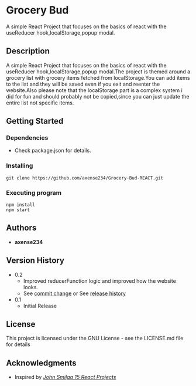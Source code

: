 # **Grocery Bud**

A simple React Project that focuses on the basics of react with the useReducer hook,localStorage,popup modal.

## **Description**

A simple React Project that focuses on the basics of react with the useReducer hook,localStorage,popup modal.The project is themed around a grocery list with grocery items fetched from localStorage.You can add items to the list and they will be saved even if you exit and reenter the website.Also please note that the localStorage part is a complex system i did for fun and should probably not be copied,since you can just update the entire list not specific items.

## **Getting Started**

### Dependencies

- Check package.json for details.

### Installing

```
git clone https://github.com/axense234/Grocery-Bud-REACT.git
```

### Executing program

```
npm install
npm start
```

## **Authors**

- **axense234**

## **Version History**

- 0.2
  - Improved reducerFunction logic and improved how the website looks.
  - See [commit change](https://github.com/axense234/Grocery-Bud-REACT/commits/master) or See [release history](https://github.com/axense234/Grocery-Bud-REACT/releases)
- 0.1
  - Initial Release

## **License**

This project is licensed under the GNU License - see the LICENSE.md file for details

## **Acknowledgments**

- Inspired by [_John Smilga 15 React Projects_](https://www.youtube.com/watch?v=a_7Z7C_JCyo&t=8s)
